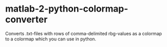 # matlab-2-python-colormap-converter
Converts .txt-files with rows of comma-delimited rbg-values as a colormap to a colormap which you can use in python.
